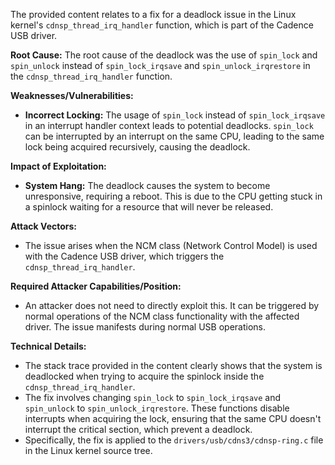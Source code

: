 The provided content relates to a fix for a deadlock issue in the Linux kernel's `cdnsp_thread_irq_handler` function, which is part of the Cadence USB driver.

**Root Cause:**
The root cause of the deadlock was the use of `spin_lock` and `spin_unlock` instead of `spin_lock_irqsave` and `spin_unlock_irqrestore` in the `cdnsp_thread_irq_handler` function.

**Weaknesses/Vulnerabilities:**
- **Incorrect Locking:** The usage of `spin_lock` instead of `spin_lock_irqsave` in an interrupt handler context leads to potential deadlocks. `spin_lock` can be interrupted by an interrupt on the same CPU, leading to the same lock being acquired recursively, causing the deadlock.

**Impact of Exploitation:**
- **System Hang:** The deadlock causes the system to become unresponsive, requiring a reboot. This is due to the CPU getting stuck in a spinlock waiting for a resource that will never be released.

**Attack Vectors:**
- The issue arises when the NCM class (Network Control Model) is used with the Cadence USB driver, which triggers the `cdnsp_thread_irq_handler`.

**Required Attacker Capabilities/Position:**
- An attacker does not need to directly exploit this. It can be triggered by normal operations of the NCM class functionality with the affected driver. The issue manifests during normal USB operations.

**Technical Details:**
- The stack trace provided in the content clearly shows that the system is deadlocked when trying to acquire the spinlock inside the `cdnsp_thread_irq_handler`.
- The fix involves changing `spin_lock` to `spin_lock_irqsave` and `spin_unlock` to `spin_unlock_irqrestore`. These functions disable interrupts when acquiring the lock, ensuring that the same CPU doesn't interrupt the critical section, which prevent a deadlock.
- Specifically, the fix is applied to the `drivers/usb/cdns3/cdnsp-ring.c` file in the Linux kernel source tree.
